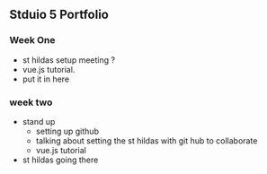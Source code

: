 ## Stduio 5 Portfolio

### Week One
- st hildas setup meeting ? 
- vue.js tutorial.
- put it in here 

### week two
- stand up 
  - setting up github 
  - talking about setting the st hildas with git hub to collaborate
  - vue.js tutorial
- st hildas going there 
